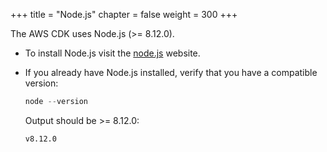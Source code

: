 +++
title = "Node.js"
chapter = false
weight = 300
+++

The AWS CDK uses Node.js (>= 8.12.0).

* To install Node.js visit the [node.js](https://nodejs.org) website.

* If you already have Node.js installed, verify that you have a compatible version:

    ```s
    node --version
    ```

    Output should be >= 8.12.0:

    ```
    v8.12.0
    ```

